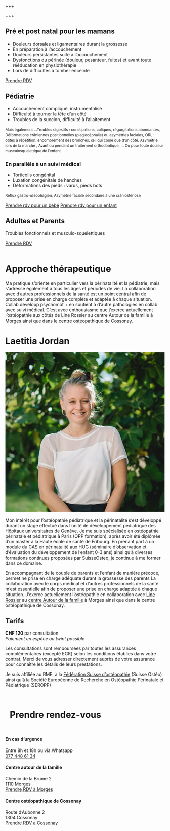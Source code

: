 +++

+++





## Pré et post natal pour les mamans


- Douleurs dorsales et ligamentaires durant la grossesse
- En préparation à l’accouchement
- Douleurs persistantes suite à l’accouchement
- Dysfonctions du périnée (douleur, pesanteur, fuites) et avant toute rééducation en physiothérapie
- Lors de difficultés à tomber enceinte

<div class="cta">
<a href="https://progenda.be/calendars/jordan-laetitia-osteopathe-morges" target="_blank" class="btn">Prendre RDV</a>
</div>




## Pédiatrie

- Accouchement compliqué, instrumentalisé 
- Difficulté à tourner la tête d’un côté
- Troubles de la succion, difficulté à l’allaitement

<small>Mais également ...Troubles digestifs : constipations, coliques, régurgitations abondantes, Déformations crâniennes positionnelles (plagiocéphalie) ou asymétries faciales, ORL : otites à répétition, encombrement des bronches, œil qui coule que d’un côté, Asymétrie lors de la marche , Avant ou pendant un traitement orthodontique, … Ou pour toute douleur musculosquelettique de l’enfant</small>

### En parallèle à un suivi médical 

- Torticolis congénital
- Luxation congénitale de hanches 
- Déformations des pieds : varus, pieds bots

<small>Reflux gastro-œsophagien, Asymétrie faciale secondaire à une crâniosténose</small>

<div class="cta">
<a href="https://progenda.be/calendars/jordan-laetitia-osteopathe-morges/availabilities" target="_blank" class="btn">Prendre rdv pour un bébé</a>
<a href="https://progenda.be/calendars/jordan-laetitia-osteopathe-morges/availabilities" target="_blank" class="btn">Prendre rdv pour un enfant</a>
</div>



## Adultes et Parents

Troubles fonctionnels et musculo-squelettiques 

<div class="cta">
<a href="https://progenda.be/calendars/jordan-laetitia-osteopathe-morges" target="_blank" class="btn">Prendre RDV</a>
</div>


<br/>

# Approche thérapeutique

Ma pratique s’oriente en particulier vers la périnatalité et la pédiatrie, mais s’adresse également à tous les âges et périodes de vie. La collaboration avec d’autres professionnels de la santé est un point central afin de proposer une prise en charge complète et adaptée à chaque situation. Collab développ psychomot + en soutient à d’autre pathologies en collab avec suivi médical.  C’est avec enthousiasme que j’exerce actuellement l’ostéopathie aux côtés de Line Rossier au centre Autour de la famille à Morges ainsi que dans le centre ostéopathique de Cossonay.

<div class="container-full">
  <div class="cv">
  
  
  # Laetitia Jordan
  
  <img src="/uploads/header_laetitia.jpg"/>
  
Mon intérêt pour l’ostéopathie pédiatrique et la périnatalité s’est développé durant un stage effectué dans l’unité de développement pédiatrique des Hôpitaux universitaires de Genève. Je me suis spécialisée en ostéopathie périnatale et pédiatrique à Paris (OPP formation), après avoir été diplômée d’un master à la Haute école de santé de Fribourg.
  En prenant part à un module du CAS en périnatalité aux HUG (séminaire d’observation et d’évaluation du développement de l’enfant 0-3 ans) ainsi qu’à diverses formations continues proposées par SuisseOsteo, je continue à me former dans ce domaine.
  
  En accompagnant de le couple de parents et l’enfant de manière précoce, permet ne prise en charge adéquate durant la grossesse des parents 
  La collaboration avec le corps médical et d’autres professionnels de la santé m’est essentielle afin de proposer une prise en charge adaptée à chaque situation.  J’exerce actuellement l’ostéopathie en collaboration avec [Line Rossier](https://www.osteo-line.ch/) au [centre Autour de la famille](https://autourdelafamille.ch/osteopathie/) à Morges ainsi que dans le centre ostéopathique de Cossonay.

    
  </div>
</div>


## Tarifs 

**CHF 120** par consultation <br/>
*Paiement en espèce ou twint possible*

Les consultations sont remboursées par toutes les assurances complémentaires (excepté EGK) selon les conditions établies dans votre contrat. Merci de vous adresser directement auprès de votre assurance pour connaître les détails de leurs prestations. 

Je suis affiliée au RME, à la [Fédération Suisse d’ostéopathie](https://www.fso-svo.ch/) (Suisse Ostéo) ainsi qu’à la Société Européenne de Recherche en Ostéopathie Périnatale et Pédiatrique (SEROPP)



<footer class="container-full">


<div style="max-width:60em;margin:0 auto;padding:1em;">

# Prendre rendez-vous
</div>  




<div class="footer-container">

<div>
  
  #### En cas d’urgence
  Entre 8h et 18h ou via Whatsapp <br/>
  [077 448 61 34](tel:0041774486134)
  
</div>


<div>

#### Centre autour de la famille
Chemin de la Brume 2 <br/>  1110 Morges <br/>  [Prendre RDV à Morges](https://progenda.be/calendars/jordan-laetitia-osteopathe-morges)

</div>
<div>

#### Centre ostéopathique de Cossonay 
Route d’Aubonne 2  <br/>  1304 Cossonay  <br/>  [Prendre RDV à Cossonay](https://progenda.be/calendars/jordan-cossonay-laetitia-osteopathe-cossonay)


</div>


</div>





</footer>